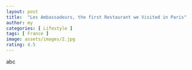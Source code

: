 ```yaml
---
layout: post
title:  "Les Ambassadeurs, the first Restaurant we Visited in Paris"
author: my
categories: [ Lifestyle ]
tags: [ France ]
image: assets/images/2.jpg
rating: 4.5
---
```


abc